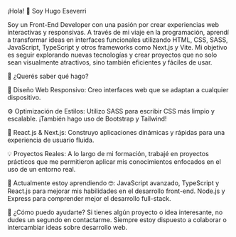 ¡Hola! 👋 Soy Hugo Eseverri


Soy un Front-End Developer con una pasión por crear experiencias web interactivas y responsivas. A través de mi viaje en la programación, aprendí a transformar ideas en interfaces funcionales utilizando HTML, CSS, SASS, JavaScript, TypeScript y otros frameworks como Next.js y Vite. Mi objetivo es seguir explorando nuevas tecnologías y crear proyectos que no solo sean visualmente atractivos, sino también eficientes y fáciles de usar.

🚀 ¿Querés saber qué hago?

🎨 Diseño Web Responsivo: Creo interfaces web que se adaptan a cualquier dispositivo.

⚙️ Optimización de Estilos: Utilizo SASS para escribir CSS más limpio y escalable. ¡También hago uso de Bootstrap y Tailwind!

🔄 React.js & Next.js: Construyo aplicaciones dinámicas y rápidas para una experiencia de usuario fluida.

💡 Proyectos Reales: A lo largo de mi formación, trabajé en proyectos prácticos que me permitieron aplicar mis conocimientos enfocados en el uso de un entorno real.

🌱 Actualmente estoy aprendiendo 🤓:
JavaScript avanzado, TypeScript y React.js para mejorar mis habilidades en el desarrollo front-end.
Node.js y Express para comprender mejor el desarrollo full-stack.

💬 ¿Cómo puedo ayudarte?
Si tienes algún proyecto o idea interesante, no dudes un segundo en contactarme. Siempre estoy dispuesto a colaborar o intercambiar ideas sobre desarrollo web.
